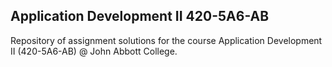 ## Application Development II 420-5A6-AB

Repository of assignment solutions for the course Application Development II
(420-5A6-AB) @ John Abbott College.
